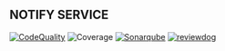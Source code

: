## NOTIFY SERVICE


[![CodeQuality](https://github.com/LGUPLUS-IPTV-MSA/notify-service/actions/workflows/codeQaulity.yml/badge.svg)](https://github.com/LGUPLUS-IPTV-MSA/notify-service/tree/develop/.github/workflows/codeQaulity.yml)
![Coverage](https://github.com/LGUPLUS-IPTV-MSA/notify-service/blob/gh-pages/jacoco.svg)
[![Sonarqube](https://github.com/LGUPLUS-IPTV-MSA/notify-service/blob/gh-pages/sonar_pass.svg)](https://sonarqube.releng.ciptv.uplus.co.kr/dashboard?id=com.lguplus.notify)
[![reviewdog](https://github.com/LGUPLUS-IPTV-MSA/notify-service/workflows/reviewdog/badge.svg?branch=feature/deviceinfo&event=push)](https://github.com/LGUPLUS-IPTV-MSA/notify-service/actions?query=workflow%3Areviewdog+event%3Apush+branch%3Afeature/deviceinfo)
